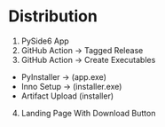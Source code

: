 # Distribution

1. PySide6 App
2. GitHub Action -> Tagged Release
3. GitHub Action -> Create Executables

- PyInstaller -> (app.exe)
- Inno Setup -> (installer.exe)
- Artifact Upload (installer)

4. Landing Page With Download Button
